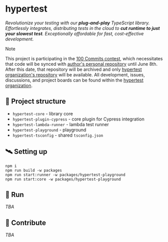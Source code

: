 # hypertest

_Revolutionize your testing with our **plug-and-play** TypeScript library. Effortlessly integrates, distributing tests in the cloud to **cut runtime to just your slowest test**. Exceptionally affordable for fast, cost-effective development._

> [!NOTE]
> This project is participating in the [100 Commits contest](https://100commitow.pl), which necessitates that code will be synced with [author's personal repository](https://github.com/marcinlesek/hypertest) until June 8th. After this date, that repository will be archived and only [hypertest organization's repository](https://github.com/hypertest-cloud/hypertest) will be available. All development, issues, discussions, and project boards can be found within the [hypertest organization](https://github.com/hypertest-cloud).

## :scroll: Project structure

- `hypertest-core` - library core
- `hypertest-plugin-cypress` - core plugin for Cypress integration
- `hypertest-lambda-runner` - lambda test runner
- `hypertest-playground` - playground
- `hypertest-tsconfig` - shared `tsconfig.json`

## :artificial_satellite: Setting up

```
npm i
npm run build -w packages
npm run start:runner -w packages/hypertest-playground
npm run start:core -w packages/hypertest-playground
```

## :test_tube: Run

_TBA_

## :handshake: Contribute

_TBA_
